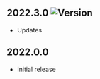 <!-- https://developers.home-assistant.io/docs/add-ons/presentation#keeping-a-changelog -->

## 2022.3.0 ![Version](https://img.shields.io/badge/dynamic/yaml?label=Version&query=%24.version&url=https%3A%2F%2Fraw.githubusercontent.com%2Fhabuild%2Fsbfspot_addon%2Fmaster%2Fsbfspot%2Fconfig.yaml)

- Updates

## 2022.0.0

- Initial release
